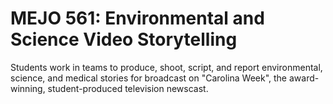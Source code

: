 # MEJO 561: Environmental and Science Video Storytelling

Students work in teams to produce, shoot, script, and report environmental, science, and medical stories for broadcast on "Carolina Week", the award-winning, student-produced television newscast.